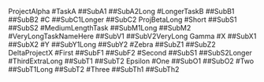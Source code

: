 ProjectAlpha
#TaskA
##SubA1
##SubA2Long
#LongerTaskB
##SubB1
##SubB2
#C
##SubC1Longer
##SubC2
ProjBetaLong
#Short
##SubS1
##SubS2
#MediumLengthTask
##SubM1Long
##SubM2
#VeryLongTaskNameHere
##SubV1
##SubV2VeryLong
Gamma
#X
##SubX1
##SubX2
#Y
##SubY1Long
##SubY2
#Zebra
##SubZ1
##SubZ2
DeltaProjectX
#First
##SubF1
##SubF2
#Second
##SubS1
##SubS2Longer
#ThirdExtraLong
##SubT1
##SubT2
Epsilon
#One
##SubO1
##SubO2
#Two
##SubT1Long
##SubT2
#Three
##SubTh1
##SubTh2
